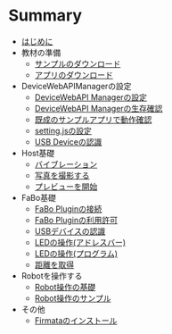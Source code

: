 # Summary

* [はじめに](README.md)
* 教材の準備
	* [サンプルのダウンロード](sample.md)
	* [アプリのダウンロード](app.md)
* DeviceWebAPIManagerの設定
    * [DeviceWebAPI Managerの設定](manager.md)
    * [DeviceWebAPI Managerの生存確認](available.md)
	* [既成のサンプルアプリで動作確認](webapp.md)
	* [setting.jsの設定](setting.md)
	* [USB Deviceの認識](usbdevice.md)
* Host基礎
	* [バイブレーション](host_vibration.md)
	* [写真を撮影する](host_takepic.md)
	* [プレビューを開始](host_preview.md)
* FaBo基礎
	* [FaBo Pluginの接続](fabo.md)
    * [FaBo Pluginの利用許可](permission.md)
    * [USBデバイスの認識](usbdevice.md)
	* [LEDの操作(アドレスバー)](fabo_led1.md)
	* [LEDの操作(プログラム)](fabo_led2.md)
	* [距離を取得](fabo_distance.md)
* Robotを操作する
	* [Robot操作の基礎](robot_basic.md)
	* [Robot操作のサンプル](robot_sample.md)
* その他
	* [Firmataのインストール](firmata.md)

